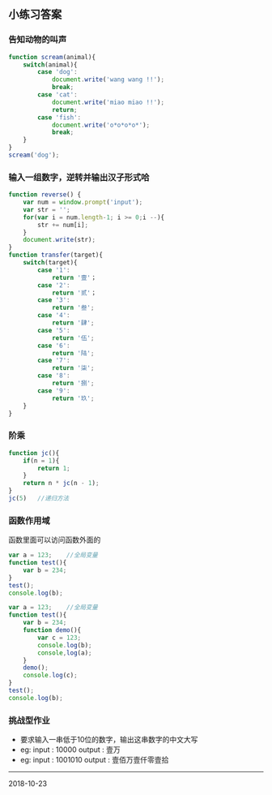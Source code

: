 ## 

## 小练习答案

### 告知动物的叫声

```javascript
function scream(animal){
    switch(animal){
        case 'dog':
            document.write('wang wang !!');
            break;
        case 'cat':
            document.write('miao miao !!');
            return;
        case 'fish':
            document.write('o*o*o*o*');
            break;
    }
}
scream('dog');
```

### 输入一组数字，逆转并输出汉子形式哈

```javascript
function reverse() {
    var num = window.prompt('input');
    var str = '';
    for(var i = num.length-1; i >= 0;i --){
        str += num[i];
    }
    document.write(str);
}
function transfer(target){
    switch(target){
        case '1':
            return '壹'；
        case '2':
            return '贰'；
        case '3':
            return '叁';
        case '4':
            return '肆';
        case '5':
            return '伍';
        case '6':
            return '陆';
        case '7':
            return '柒';
        case '8':
            return '捌';
        case '9':
            return '玖';
    }
}
```

### 阶乘

```javascript
function jc(){
    if(n = 1){
        return 1;
    }
    return n * jc(n - 1);
}
jc(5)   //递归方法
```



### 函数作用域

函数里面可以访问函数外面的

```javascript
var a = 123;    //全局变量
function test(){
    var b = 234;
}
test();
console.log(b);
```



```javascript
var a = 123;    //全局变量
function test(){
    var b = 234;
    function demo(){
        var c = 123;
        console.log(b);
        console,log(a);
    }
    demo();
    console.log(c);
}
test();
console.log(b);
```

### 挑战型作业

- 要求输入一串低于10位的数字，输出这串数字的中文大写
- eg: input : 10000          output : 壹万
- eg: input : 1001010      output : 壹佰万壹仟零壹拾 



---

2018-10-23



